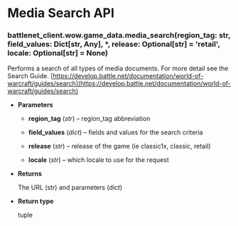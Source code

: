 # Media Search API


### battlenet_client.wow.game_data.media_search(region_tag: str, field_values: Dict[str, Any], \*, release: Optional[str] = 'retail', locale: Optional[str] = None)
Performs a search of all types of media documents. For more detail see the Search Guide.
[https://develop.battle.net/documentation/world-of-warcraft/guides/search](https://develop.battle.net/documentation/world-of-warcraft/guides/search)


* **Parameters**


    * **region_tag** (*str*) – region_tag abbreviation


    * **field_values** (*dict*) – fields and values for the search criteria


    * **release** (*str*) – release of the game (ie classic1x, classic, retail)


    * **locale** (*str*) – which locale to use for the request



* **Returns**

    The URL (str) and parameters (dict)



* **Return type**

    tuple
